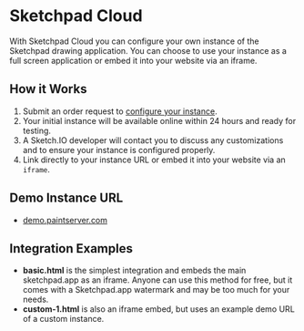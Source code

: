 # Sketchpad Cloud

With Sketchpad Cloud you can configure your own instance of the Sketchpad drawing application. You can choose to use your instance as a full screen application or embed it into your website via an iframe.

## How it Works
1. Submit an order request to [configure your instance](https://pay.sketch.io).
2. Your initial instance will be available online within 24 hours and ready for testing.
3. A Sketch.IO developer will contact you to discuss any customizations and to ensure your instance is configured properly.
4. Link directly to your instance URL or embed it into your website via an `iframe`.

## Demo Instance URL
* [demo.paintserver.com](https://demo.paintserver.com)

## Integration Examples
* **basic.html** is the simplest integration and embeds the main sketchpad.app as an iframe. Anyone can use this method for free, but it comes with a Sketchpad.app watermark and may be too much for your needs.
* **custom-1.html** is also an iframe embed, but uses an example demo URL of a custom instance.